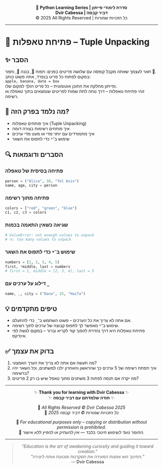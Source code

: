 <!-- DC_HEADER_START -->
<div align="center">

🐍 **Python Learning Series | סדרת לימודי פייתון**  
**Dvir Cabessa | דביר קבסה**  
© 2025 All Rights Reserved | כל הזכויות שמורות

</div>

---
<!-- DC_HEADER_END -->

# 📘 פתיחת טאפלות – Tuple Unpacking

## ✨ הסבר

תאר לעצמך שאתה מקבל קופסה עם שלושה פריטים בפנים: תפוח 🍎, בננה 🍌, ותמר 🌴.  
במקום לפתוח כל פריט בנפרד, אתה פשוט כותב:  
`apple, banana, date = box`  
ופייתון מחלקת את התוכן אוטומטית – כל פריט הולך למקום שלו.  
זוהי פתיחת טאפלות – דרך נוחה לתת שמות לפריטים שנמצאים בתוך טאפלה או רשימה.

## 🧠 מה נלמד בפרק הזה?
- איך פותחים טאפלות (Tuple Unpacking)
- איך פותחים רשימות בצורה דומה
- איך מתמודדים עם יותר מדי או מעט מדי ערכים
- שימוש ב־`*` כדי לתפוס את השאר

## 🔍 הסברים ודוגמאות

### פתיחה בסיסית של טאפלה
```python
person = ("Alice", 30, "Tel Aviv")
name, age, city = person
```

### פתיחה מתוך רשימה
```python
colors = ["red", "green", "blue"]
c1, c2, c3 = colors
```

### שגיאה כשאין התאמה בכמות
```python
# ValueError: not enough values to unpack
# או: too many values to unpack
```

### שימוש ב־`*` כדי לתפוס את השאר
```python
numbers = [1, 2, 3, 4, 5]
first, *middle, last = numbers
# first = 1, middle = [2, 3, 4], last = 5
```

### דילוג על ערכים עם `_`
```python
name, _, city = ("Dana", 25, "Haifa")
```

## 💡 טיפים מתקדמים

* אם אתה לא צריך את כל הערכים – פשוט השתמש ב־`_` כדי להתעלם.
* שימוש ב־`*` מאפשר לך לתפוס קבוצה של ערכים לתוך רשימה.
* פתיחת טאפלות היא דרך נהדרת להפוך קוד לקריא וברור – במקום לגשת לפי אינדקס.

## ✅ בדוק את עצמך

1. מה תעשה אם אתה לא צריך את הערך האמצעי?
2. איך תפתח רשימה של 5 ערכים כך שהראשון והאחרון ילכו למשתנים, וכל השאר יהיו ברשימה?
3. מה יקרה אם תנסה לפתוח 3 משתנים מתוך טאפל שיש בו רק 2 פריטים?

<!-- DC_FOOTER_START -->
---

<div align="center">

✨ **Thank you for learning with Dvir Cabessa** ✨  
✨ **תודה שלמדתם עם דביר קבסה** ✨  

📘 *All Rights Reserved © Dvir Cabessa 2025*  
📘 *כל הזכויות שמורות © דביר קבסה 2025*  

🔗 *For educational purposes only – copying or distribution without permission is prohibited.*  
🔗 *החומר נועד לשימוש חינוכי בלבד — אין להעתיק או להפיץ ללא אישור.*

---

> _"Education is the art of awakening curiosity and guiding it toward creation."_  
> _"החינוך הוא אמנות המעירה את הסקרנות ומכוונת אותה ליצירה."_  
> — **Dvir Cabessa**

</div>
<!-- DC_FOOTER_END -->


